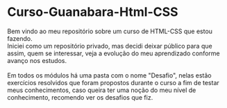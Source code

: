 # Curso-Guanabara-Html-CSS
 
Bem vindo ao meu repositório sobre um curso de HTML-CSS que estou fazendo. <br>
Iniciei como um repositório privado, mas decidi deixar público para que assim, quem se interessar, veja a evolução do meu aprendizado
conforme avanço nos estudos. <br> <br>
Em todos os módulos há uma pasta com o nome "Desafio", nelas estão exercícios resolvidos que foram propostos durante o curso a fim de testar meus conhecimentos, caso queira ter uma noção do meu nível de conhecimento, recomendo ver os desafios que fiz.


